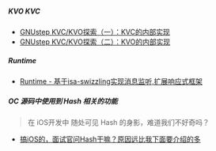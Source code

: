 ##### KVO KVC
* [GNUstep KVC/KVO探索（一）：KVC的内部实现](https://www.jianshu.com/p/1f9ea894a426)
* [GNUstep KVC/KVO探索（二）：KVO的内部实现](https://www.jianshu.com/p/d6e4ba25acd2)

##### Runtime
* [Runtime - 基于isa-swizzling实现消息监听,扩展响应式框架](https://www.jianshu.com/p/86f6059af7a0)

##### OC 源码中使用到 Hash 相关的功能 
> 在 iOS开发中 随处可见 Hash 的身影，难道我们不好奇吗？
* [搞iOS的，面试官问Hash干嘛？原因远比我下面要介绍的多](https://juejin.cn/post/6844903778940878861)